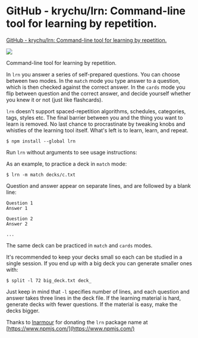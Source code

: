 # GitHub - krychu/lrn: Command-line tool for learning by repetition.
[GitHub - krychu/lrn: Command-line tool for learning by repetition.](https://hub.gitfast.tk/krychu/lrn) 

 [![](https://user-images.githubusercontent.com/947457/147010333-c05a6a4a-cb02-457c-a806-54512c3ef766.png)
](https://user-images.githubusercontent.com/947457/147010333-c05a6a4a-cb02-457c-a806-54512c3ef766.png)

Command-line tool for learning by repetition.  

In `lrn` you answer a series of self-prepared questions. You can choose between two modes. In the `match` mode you type answer to a question, which is then checked against the correct answer. In the `cards` mode you flip between question and the correct answer, and decide yourself whether you knew it or not (just like flashcards).

`lrn` doesn't support spaced-repetition algorithms, schedules, categories, tags, styles etc. The final barrier between you and the thing you want to learn is removed. No last chance to procrastinate by tweaking knobs and whistles of the learning tool itself. What's left is to learn, learn, and repeat.

```shell
$ npm install --global lrn
```

Run `lrn` without arguments to see usage instructions:

As an example, to practice a deck in `match` mode:

```shell
$ lrn -m match decks/c.txt
```

Question and answer appear on separate lines, and are followed by a blank line:

    Question 1
    Answer 1

    Question 2
    Answer 2

    ... 

The same deck can be practiced in `match` and `cards` modes.

It's recommended to keep your decks small so each can be studied in a single session. If you end up with a big deck you can generate smaller ones with:

```shell
$ split -l 72 big_deck.txt deck_
```

Just keep in mind that `-l` specifies number of lines, and each question and answer takes three lines in the deck file. If the learning material is hard, generate decks with fewer questions. If the material is easy, make the decks bigger.

Thanks to [lnarmour](https://github.com/lnarmour) for donating the `lrn` package name at [https://www.npmjs.com/](https://www.npmjs.com/)
